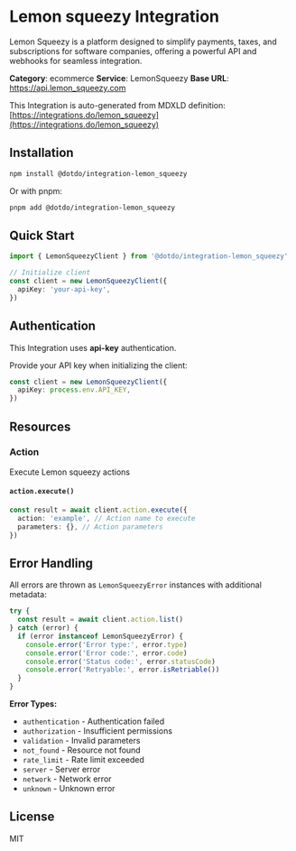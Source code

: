 # Lemon squeezy Integration

Lemon Squeezy is a platform designed to simplify payments, taxes, and subscriptions for software companies, offering a powerful API and webhooks for seamless integration.

**Category**: ecommerce
**Service**: LemonSqueezy
**Base URL**: https://api.lemon_squeezy.com

This Integration is auto-generated from MDXLD definition: [https://integrations.do/lemon_squeezy](https://integrations.do/lemon_squeezy)

## Installation

```bash
npm install @dotdo/integration-lemon_squeezy
```

Or with pnpm:

```bash
pnpm add @dotdo/integration-lemon_squeezy
```

## Quick Start

```typescript
import { LemonSqueezyClient } from '@dotdo/integration-lemon_squeezy'

// Initialize client
const client = new LemonSqueezyClient({
  apiKey: 'your-api-key',
})
```

## Authentication

This Integration uses **api-key** authentication.

Provide your API key when initializing the client:

```typescript
const client = new LemonSqueezyClient({
  apiKey: process.env.API_KEY,
})
```

## Resources

### Action

Execute Lemon squeezy actions

#### `action.execute()`

```typescript
const result = await client.action.execute({
  action: 'example', // Action name to execute
  parameters: {}, // Action parameters
})
```

## Error Handling

All errors are thrown as `LemonSqueezyError` instances with additional metadata:

```typescript
try {
  const result = await client.action.list()
} catch (error) {
  if (error instanceof LemonSqueezyError) {
    console.error('Error type:', error.type)
    console.error('Error code:', error.code)
    console.error('Status code:', error.statusCode)
    console.error('Retryable:', error.isRetriable())
  }
}
```

**Error Types:**

- `authentication` - Authentication failed
- `authorization` - Insufficient permissions
- `validation` - Invalid parameters
- `not_found` - Resource not found
- `rate_limit` - Rate limit exceeded
- `server` - Server error
- `network` - Network error
- `unknown` - Unknown error

## License

MIT
